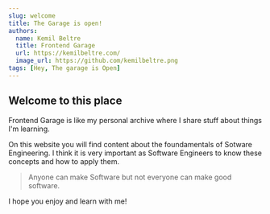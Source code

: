 ```yaml
---
slug: welcome
title: The Garage is open!
authors:
  name: Kemil Beltre
  title: Frontend Garage
  url: https://kemilbeltre.com/
  image_url: https://github.com/kemilbeltre.png
tags: [Hey, The garage is Open]
---
```


## Welcome to this place

Frontend Garage is like my personal archive where I share stuff about things I'm learning.

On this website you will find content about the foundamentals of Sotware Engineering. I think it is very
important as Software Engineers to know these concepts and how to apply them.

> Anyone can make Software but not everyone can make good software.

I hope you enjoy and learn with me!
